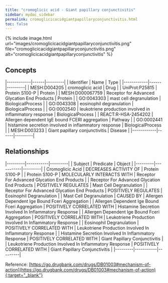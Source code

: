 ```yaml
---
title: "cromoglicic acid - Giant papillary conjunctivitis"
sidebar: mydoc_sidebar
permalink: cromoglicicacidgiantpapillaryconjunctivitis.html
toc: false 
---
```


{% include image.html url="images/cromoglicicacidgiantpapillaryconjunctivitis.png" file="cromoglicicacidgiantpapillaryconjunctivitis.png" alt="cromoglicicacidgiantpapillaryconjunctivitis" %}

## Concepts

|------------|------|---------|
| Identifier | Name | Type    |
|------------|------|---------|
| MESH:D004205 | cromoglicic acid | Drug |
| UniProt:P25815 | Protein S100-P | Protein |
| MESH:D000067759 | Receptor for Advanced Glycation End Products | Protein |
| GO:0043303 | mast cell degranulation | BiologicalProcess |
| GO:0043308 | eosinophil degranulation | BiologicalProcess |
| GO:0002540 | leukotriene production involved in inflammatory response | BiologicalProcess |
| REACT:R-HSA-2454202 | Allergen dependent IgE bound FCERI aggregation | Pathway |
| GO:0002441 | histamine secretion involved in inflammatory response | BiologicalProcess |
| MESH:D003233 | Giant papillary conjunctivitis | Disease |
|------------|------|---------|

## Relationships

|---------|-----------|---------|
| Subject | Predicate | Object  |
|---------|-----------|---------|
| Cromoglicic Acid | DECREASES ACTIVITY OF | Protein S100-P |
| Protein S100-P | MOLECULARLY INTERACTS WITH | Receptor For Advanced Glycation End Products |
| Receptor For Advanced Glycation End Products | POSITIVELY REGULATES | Mast Cell Degranulation |
| Receptor For Advanced Glycation End Products | POSITIVELY REGULATES | Eosinophil Degranulation |
| Mast Cell Degranulation | CAUSED BY | Allergen Dependent Ige Bound Fceri Aggregation |
| Allergen Dependent Ige Bound Fceri Aggregation | POSITIVELY CORRELATED WITH | Histamine Secretion Involved In Inflammatory Response |
| Allergen Dependent Ige Bound Fceri Aggregation | POSITIVELY CORRELATED WITH | Leukotriene Production Involved In Inflammatory Response |
| Eosinophil Degranulation | POSITIVELY CORRELATED WITH | Leukotriene Production Involved In Inflammatory Response |
| Histamine Secretion Involved In Inflammatory Response | POSITIVELY CORRELATED WITH | Giant Papillary Conjunctivitis |
| Leukotriene Production Involved In Inflammatory Response | POSITIVELY CORRELATED WITH | Giant Papillary Conjunctivitis |
|---------|-----------|---------|

Reference: [https://go.drugbank.com/drugs/DB01003#mechanism-of-action](https://go.drugbank.com/drugs/DB01003#mechanism-of-action){:target="_blank"}